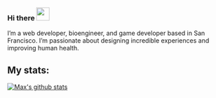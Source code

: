 ### Hi there <img src="https://raw.githubusercontent.com/MartinHeinz/MartinHeinz/master/wave.gif" width="30px">
I’m a web developer, bioengineer, and game developer based in San Francisco. I’m passionate about designing incredible experiences and improving human health.

## My stats:
[![Max's github stats](https://github-stats-j58zmloz6-maxall41.vercel.app/api?username=maxall41&theme=radical&show_icons=true)](https://github.com/anuraghazra/github-readme-stats)
